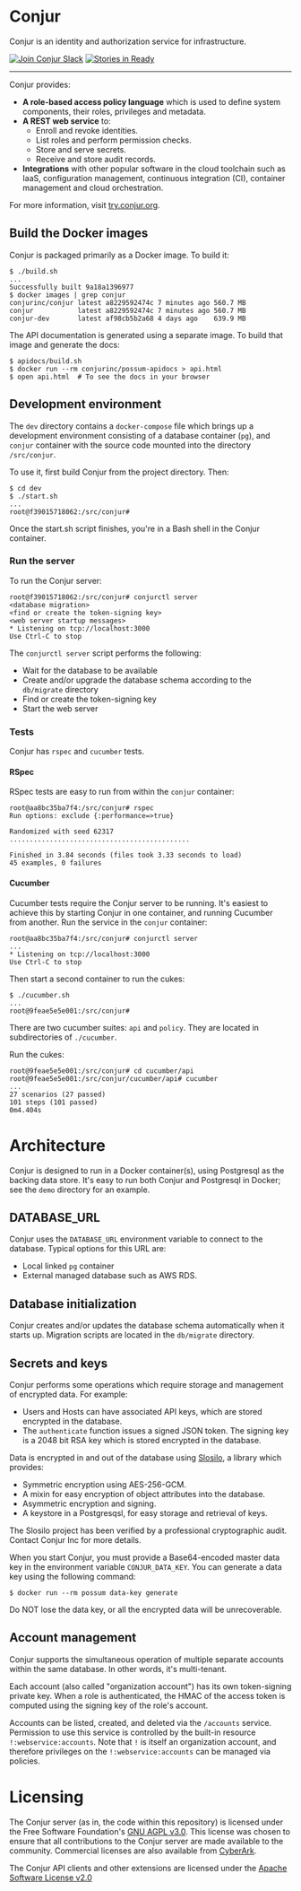 # Conjur

Conjur is an identity and authorization service for infrastructure.

[![Join Conjur Slack](https://slackin-conjur.herokuapp.com/badge.svg)](https://slackin-conjur.herokuapp.com)
[![Stories in Ready](https://badge.waffle.io/conjurinc/jenkins-seed.png?label=ready&title=Ready)](http://waffle.io/conjurinc/jenkins-seed)

---

Conjur provides:

* **A role-based access policy language** which is used to define system components, their roles, privileges and metadata.
* **A REST web service** to:
  * Enroll and revoke identities.
  * List roles and perform permission checks.
  * Store and serve secrets.
  * Receive and store audit records.
* **Integrations** with other popular software in the cloud toolchain such as IaaS, configuration management, continuous integration (CI), container management and cloud orchestration.

For more information, visit [try.conjur.org](https://try.conjur.org).

## Build the Docker images

Conjur is packaged primarily as a Docker image. To build it:

```sh-session
$ ./build.sh
...
Successfully built 9a18a1396977
$ docker images | grep conjur
conjurinc/conjur latest a8229592474c 7 minutes ago 560.7 MB
conjur           latest a8229592474c 7 minutes ago 560.7 MB
conjur-dev       latest af98cb5b2a68 4 days ago    639.9 MB
```

The API documentation is generated using a separate image. To build that image and generate the docs:

```sh-session
$ apidocs/build.sh
$ docker run --rm conjurinc/possum-apidocs > api.html
$ open api.html  # To see the docs in your browser
```

## Development environment

The `dev` directory contains a `docker-compose` file which brings up a development environment consisting of a database container (`pg`), and `conjur` container with the source code mounted into the directory `/src/conjur`.

To use it, first build Conjur from the project directory. Then:

```sh-session
$ cd dev
$ ./start.sh
...
root@f39015718062:/src/conjur#
```

Once the start.sh script finishes, you're in a Bash shell in the Conjur container.

### Run the server

To run the Conjur server:

```sh-session
root@f39015718062:/src/conjur# conjurctl server
<database migration>
<find or create the token-signing key>
<web server startup messages>
* Listening on tcp://localhost:3000
Use Ctrl-C to stop
```

The `conjurctl server` script performs the following:

* Wait for the database to be available
* Create and/or upgrade the database schema according to the `db/migrate` directory
* Find or create the token-signing key
* Start the web server

### Tests

Conjur has `rspec` and `cucumber` tests.

#### RSpec

RSpec tests are easy to run from within the `conjur` container:

```sh-session
root@aa8bc35ba7f4:/src/conjur# rspec
Run options: exclude {:performance=>true}

Randomized with seed 62317
.............................................

Finished in 3.84 seconds (files took 3.33 seconds to load)
45 examples, 0 failures
```

#### Cucumber

Cucumber tests require the Conjur server to be running. It's easiest to achieve this by starting Conjur in one container, and running Cucumber from another. Run the service in the `conjur` container:

```sh-session
root@aa8bc35ba7f4:/src/conjur# conjurctl server
...
* Listening on tcp://localhost:3000
Use Ctrl-C to stop
```

Then start a second container to run the cukes:

```sh-session
$ ./cucumber.sh
...
root@9feae5e5e001:/src/conjur#
```

There are two cucumber suites: `api` and `policy`. They are located in subdirectories of `./cucumber`.

Run the cukes:

```sh-session
root@9feae5e5e001:/src/conjur# cd cucumber/api
root@9feae5e5e001:/src/conjur/cucumber/api# cucumber
...
27 scenarios (27 passed)
101 steps (101 passed)
0m4.404s
```

# Architecture

Conjur is designed to run in a Docker container(s), using Postgresql as the backing data store. It's easy to run both Conjur and Postgresql in Docker; see the `demo` directory for an example.

## DATABASE_URL

Conjur uses the `DATABASE_URL` environment variable to connect to the database. Typical options for this URL are:

* Local linked `pg` container
* External managed database such as AWS RDS.

## Database initialization

Conjur creates and/or updates the database schema automatically when it starts up. Migration scripts are located in the `db/migrate` directory.

## Secrets and keys

Conjur performs some operations which require storage and management of encrypted data. For example:

* Users and Hosts can have associated API keys, which are stored encrypted in the database.
* The `authenticate` function issues a signed JSON token. The signing key is a 2048 bit RSA key which is stored encrypted in the database.

Data is encrypted in and out of the database using [Slosilo](https://github.com/conjurinc/slosilo), a library which provides:

* Symmetric encryption using AES-256-GCM.
* A mixin for easy encryption of object attributes into the database.
* Asymmetric encryption and signing.
* A keystore in a Postgresqsl, for easy storage and retrieval of keys.

The Slosilo project has been verified by a professional cryptographic audit. Contact Conjur Inc for more details.

When you start Conjur, you must provide a Base64-encoded master data key in the environment variable `CONJUR_DATA_KEY`. You can generate a data key using the following command:

```
$ docker run --rm possum data-key generate
```

Do NOT lose the data key, or all the encrypted data will be unrecoverable.

## Account management

Conjur supports the simultaneous operation of multiple separate accounts within the same database. In other words, it's multi-tenant.

Each account (also called "organization account") has its own token-signing private key. When a role is authenticated, the HMAC of the access token is computed using the signing key of the role's account.

Accounts can be listed, created, and deleted via the `/accounts` service. Permission to use this service is controlled by the built-in resource `!:webservice:accounts`. Note that `!` is itself an organization account, and therefore privileges on the `!:webservice:accounts` can be managed via policies.

# Licensing

The Conjur server (as in, the code within this repository) is licensed under the
Free Software Foundation's [GNU AGPL v3.0][agpl]. This license was chosen to
ensure that all contributions to the Conjur server are made available to the
community. Commercial licenses are also available
from [CyberArk](https://www.cyberark.com).

The Conjur API clients and other extensions are licensed under
the [Apache Software License v2.0][apache]

[apache]: http://www.apache.org/licenses/LICENSE-2.0
[agpl]: https://www.gnu.org/licenses/agpl-3.0.html
